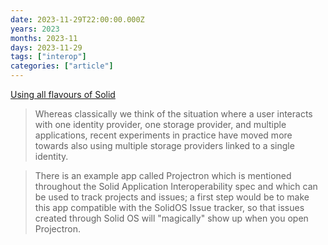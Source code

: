 ```yaml
---
date: 2023-11-29T22:00:00.000Z
years: 2023
months: 2023-11
days: 2023-11-29
tags: ["interop"]
categories: ["article"]
---
```

[Using all flavours of Solid](https://michielbdejong.com/blog/29.html)

> Whereas classically we think of the situation where a user interacts with one identity provider, one storage provider, and multiple applications, recent experiments in practice have moved more towards also using multiple storage providers linked to a single identity. 

> There is an example app called Projectron which is mentioned throughout the Solid Application Interoperability spec and which can be used to track projects and issues; a first step would be to make this app compatible with the SolidOS Issue tracker, so that issues created through Solid OS will "magically" show up when you open Projectron.
